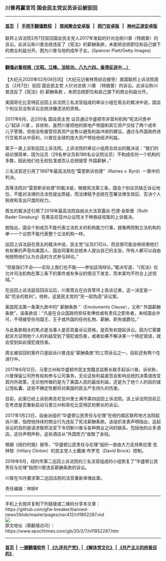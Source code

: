 ### 川普再赢官司 国会民主党议员诉讼被驳回
------------------------

#### [首页](https://github.com/gfw-breaker/banned-news1/blob/master/README.md) &nbsp;&nbsp;|&nbsp;&nbsp; [手把手翻墙教程](https://github.com/gfw-breaker/guides/wiki) &nbsp;&nbsp;|&nbsp;&nbsp; [禁闻聚合安卓版](https://github.com/gfw-breaker/bn-android) &nbsp;&nbsp;|&nbsp;&nbsp; [网门安卓版](https://github.com/oGate2/oGate) &nbsp;&nbsp;|&nbsp;&nbsp; [神州正道安卓版](https://github.com/SzzdOgate/update) 



<div><img alt="" class="aligncenter wp-post-image" src="https://i.epochtimes.com/assets/uploads/2019/05/GettyImages-522831338-600x400.jpg"/>
<div class="red16 caption">
 联邦上诉法院2月7日驳回国会民主党人2017年发起的针对总统川普（特朗普）的诉讼。此诉讼称川普总统违反了《宪法》的薪酬条款，未能把总统职位和自己旗下的商业利益分开。图为川普与他的成年子女。(Spencer Platt/Getty Images)
</div>
</div><hr/>

#### [翻墙必看视频（文昭、江峰、法轮功、八九六四、香港反送中...）](http://167.172.214.107/home.html)

<div><p>
 【大纪元2020年02月08日讯】（大纪元记者林燕综合报导）美国联邦上诉法院周五（2月7日）驳回
 <ok href="https://www.epochtimes.com/gb/tag/%E5%9B%BD%E4%BC%9A%E6%B0%91%E4%B8%BB%E5%85%9A.html">
  国会民主党
 </ok>
 人针对总统
 <ok href="https://www.epochtimes.com/gb/tag/%E5%B7%9D%E6%99%AE.html">
  川普
 </ok>
 （特朗普）的诉讼。此诉讼称川普违反了《宪法》的
 <ok href="https://www.epochtimes.com/gb/tag/%E8%96%AA%E9%85%AC%E6%9D%A1%E6%AC%BE.html">
  薪酬条款
 </ok>
 ，未把总统职位和自己旗下的商业利益分开。
</p>
<p>
 美国哥伦比亚特区巡回上诉法院三名法官组成的审议小组在周五的裁决中说，国会个别议员没有诉讼总统涉嫌违法的资格。
</p>
<p>
 2017年6月，近200名
 <ok href="https://www.epochtimes.com/gb/tag/%E5%9B%BD%E4%BC%9A%E6%B0%91%E4%B8%BB%E5%85%9A.html">
  国会民主党
 </ok>
 议员通过华盛顿市非营利机构“宪法问责中心”起诉
 <ok href="https://www.epochtimes.com/gb/tag/%E5%B7%9D%E6%99%AE.html">
  川普
 </ok>
 。诉状称，虽然川普把他的房地产帝国和其它资产交给了两个成年儿子管理，但他没有接受将其资产出售以避免利益冲突的建议。通过与外国政府进行交易并从中获利，川普在全球的庞大资产带给他经济利益。
</p>
<p>
 案子一直上诉到巡回上诉法院。上诉法院的审议小组周五给出的裁决说：“我们的结论很简单，因为议员（29名参议员和186名众议院议员）不构成任何一个机构的多数，因此他们也无权批准或否认总统接受
 <ok href="https://www.epochtimes.com/gb/tag/%E5%A4%96%E5%9B%BD%E8%96%AA%E9%85%AC.html">
  外国薪酬
 </ok>
 。”
</p>
<p>
 三名法官还引用了1997年最高法院在“雷恩斯诉伯德”（Raines v. Byrd）一案中的判决。
</p>
<p>
 高等法院对“雷恩斯诉伯德”的裁决是，根据宪法第三条，国会个别议员缺乏诉讼地位、不能对法律的合法性提出质疑，而法律赋予总统在签署法律生效后、否决个人税收和支出尺度的权力。
</p>
<p>
 周五的裁决还引用了2019年最高法院自由派大法官露丝·巴德·金斯堡（Ruth Bader Ginsburg）在弗吉尼亚州众议院关于种族歧视案的上诉裁决。
</p>
<p>
 她指出，国会个别成员不能代表立法机关的机构能力行事，就像两院制立法机构的单一一个议院不能代表整个立法机构一样。
</p>
<p>
 巡回上诉法庭在周五的裁决中说，民主党“议员们可以、而且很可能会继续用他们有权重的声音向美国人、国会同事和总统本人提出自己的主张，所有人都可以自由地按照他们认为合适的方式参与辩论。”
</p>
<p>
 “但是我们不会——实际上我们也不能——参加这场辩论。”裁决写道，“《宪法》仅允许司法机构在第三条下的案件或有争议的情况下发言，而本案均不符合上述领域。”
</p>
<p>
 在巡回上诉法庭驳回诉讼后，川普周五在白宫草坪上告诉记者，这一决定是一起“完全的胜利”。他称，这是民主党的“另一起伪造”诉讼案。
</p>
<p>
 美国宪法第一条第九款中的“
 <ok href="https://www.epochtimes.com/gb/tag/%E8%96%AA%E9%85%AC%E6%9D%A1%E6%AC%BE.html">
  薪酬条款
 </ok>
 ”（Emoluments Clause），又称“
 <ok href="https://www.epochtimes.com/gb/tag/%E5%A4%96%E5%9B%BD%E8%96%AA%E9%85%AC.html">
  外国薪酬
 </ok>
 条款”，该条款说：“凡是在合众国政府担任有俸给或有责任之职务者，末经国会许可，不得接受任何国王、王子或外国的任何礼物、薪酬、职务或爵位。”
</p>
<p>
 与此条款相关的焦点是当事人是否具备诉讼资格，是否有权提起诉讼。因为它需要起诉方证明他个人的利益受到了侵犯或伤害，或者如果不解决某一个特定错误，就会受到如此侵犯或伤害。
</p>
<p>
 周五被驳回的案件只是起诉川普违反“薪酬条款”的三项诉讼之一，目前还有两个在进行中。
</p>
<p>
 2017年6月12日，马里兰州和华盛顿市民主党籍总监察长联手起诉川普。诉状称，川普保留公司所有权和参与公司事务，无论这些利益是否会影响总统的决策或改变其内外政策，无论他所做的是为了美国人民的最佳利益，还是为了他个人的目的或公饱私囊，这些不确定性都将对美国的民主产生持久的伤害。
</p>
<p>
 目前，此案已经上诉到弗吉尼亚州里士满市第四巡回上诉法院。该上诉法院目前正在考虑是否重新启动马里兰州和哥伦比亚特区检察长的诉讼。
</p>
<p>
 2017年1月23日，自由派组织“华盛顿公民责任与伦理”在纽约南区联邦地方法院起诉川普，指控他持续的商业行为违反了宪法薪酬条款。该组织发表声明指出，这起诉讼的目的是请求联邦法官下令切断川普与各种商业之间的联系，包括他的众多酒店。这份声明声称，这些酒店从“外国势力”收取了金钱。
</p>
<p>
 根据《纽约时报》报导，“华盛顿公民责任与伦理”组织一直由大力支持希拉里·克林顿（Hillary Clinton）的民主党人士戴维·布罗克（David Brock）控制。
</p>
<p>
 2019年9月，纽约市第二巡回上诉法院的三名法官组成的小组恢复了“华盛顿公民责任与伦理”指控川普违反薪酬条款的诉讼。
</p>
<p>
 川普在10月要求第二巡回法院的法官重新审理此案。
</p>
<p>
 责任编辑：林妍#
</p>
</div>
<hr/>
手机上长按并复制下列链接或二维码分享本文章：<br/>
https://github.com/gfw-breaker/banned-news1/blob/master/pages/nsc412/n11852287.md <br/>
<a href='https://github.com/gfw-breaker/banned-news1/blob/master/pages/nsc412/n11852287.md'><img src='https://github.com/gfw-breaker/banned-news1/blob/master/pages/nsc412/n11852287.md.png'/></a> <br/>
原文地址（需翻墙访问）：https://www.epochtimes.com/gb/20/2/7/n11852287.htm


------------------------
#### [首页](https://github.com/gfw-breaker/banned-news1/blob/master/README.md) &nbsp;|&nbsp; [一键翻墙软件](https://github.com/gfw-breaker/nogfw/blob/master/README.md) &nbsp;| [《九评共产党》](https://github.com/gfw-breaker/9ping.md/blob/master/README.md#九评之一评共产党是什么) | [《解体党文化》](https://github.com/gfw-breaker/jtdwh.md/blob/master/README.md) | [《共产主义的终极目的》](https://github.com/gfw-breaker/gczydzjmd.md/blob/master/README.md)


<img src='http://gfw-breaker.win/banned-news/pages/nsc412/n11852287.md' width='0px' height='0px'/>